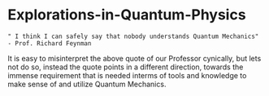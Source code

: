 # Explorations-in-Quantum-Physics

`" I think I can safely say that nobody understands Quantum Mechanics" - Prof. Richard Feynman`

It is easy to misinterpret the above quote of our Professor cynically, but lets not do so, instead the quote points in a different direction, towards the immense requirement that is needed interms of tools and knowledge to make sense of and utilize Quantum Mechanics.


